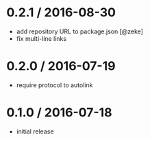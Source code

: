 
0.2.1 / 2016-08-30
==================

  * add repository URL to package.json [@zeke]
  * fix multi-line links

0.2.0 / 2016-07-19
==================

  * require protocol to autolink

0.1.0 / 2016-07-18
==================

  * initial release


